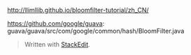 
http://llimllib.github.io/bloomfilter-tutorial/zh_CN/

https://github.com/google/guava: guava/guava/src/com/google/common/hash/BloomFilter.java



> Written with [StackEdit](https://stackedit.io/).
<!--stackedit_data:
eyJoaXN0b3J5IjpbMjAwMDA1MDUxNF19
-->